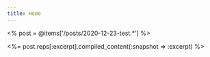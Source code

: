 ```yaml
---
title: Home
---
```


<%
post = @items['/posts/2020-12-23-test.*']
%>

<%= post.reps[:excerpt].compiled_content(:snapshot => :excerpt) %>
